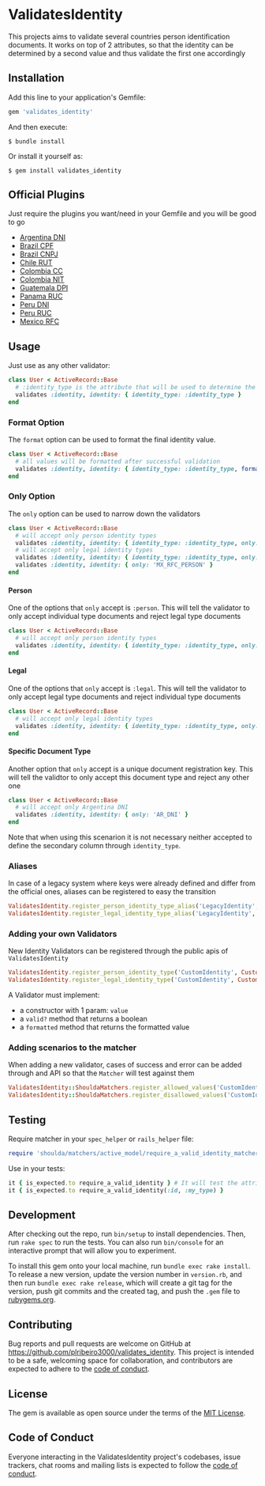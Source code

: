# ValidatesIdentity

This projects aims to validate several countries person identification documents.
It works on top of 2 attributes, so that the identity can be determined by a second value and thus validate the first one accordingly

## Installation

Add this line to your application's Gemfile:

```ruby
gem 'validates_identity'
```

And then execute:

    $ bundle install

Or install it yourself as:

    $ gem install validates_identity

## Official Plugins

Just require the plugins you want/need in your Gemfile and you will be good to go

- [Argentina DNI](https://github.com/plribeiro3000/validates_identity-ar_dni)
- [Brazil CPF](https://github.com/plribeiro3000/validates_identity-br_cpf)
- [Brazil CNPJ](https://github.com/plribeiro3000/validates_identity-br_cnpj)
- [Chile RUT](https://github.com/plribeiro3000/validates_identity-cl_rut)
- [Colombia CC](https://github.com/plribeiro3000/validates_identity-co_cc)
- [Colombia NIT](https://github.com/JonatascNascimento/validates_identity-co_nit)
- [Guatemala DPI](https://github.com/plribeiro3000/validates_identity-gt_dpi)
- [Panama RUC](https://github.com/plribeiro3000/validates_identity-pa_ruc)
- [Peru DNI](https://github.com/plribeiro3000/validates_identity-pe_dni)
- [Peru RUC](https://github.com/plribeiro3000/validates_identity-pe_ruc)
- [Mexico RFC](https://github.com/plribeiro3000/validates_identity-mx_rfc)

## Usage

Just use as any other validator:

```ruby
class User < ActiveRecord::Base
  # :identity_type is the attribute that will be used to determine the identity type and is required
  validates :identity, identity: { identity_type: :identity_type }
end
```

### Format Option

The `format` option can be used to format the final identity value.

```ruby
class User < ActiveRecord::Base
  # all values will be formatted after successful validation
  validates :identity, identity: { identity_type: :identity_type, format: true }
end
```

### Only Option

The `only` option can be used to narrow down the validators

```ruby
class User < ActiveRecord::Base
  # will accept only person identity types
  validates :identity, identity: { identity_type: :identity_type, only: :person }
  # will accept only legal identity types
  validates :identity, identity: { identity_type: :identity_type, only: :legal }
  validates :identity, identity: { only: 'MX_RFC_PERSON' }
end
```

#### Person

One of the options that `only` accept is `:person`.
This will tell the validator to only accept individual type documents and reject legal type documents

```ruby
class User < ActiveRecord::Base
  # will accept only person identity types
  validates :identity, identity: { identity_type: :identity_type, only: :person }
end
```

#### Legal

One of the options that `only` accept is `:legal`.
This will tell the validator to only accept legal type documents and reject individual type documents

```ruby
class User < ActiveRecord::Base
  # will accept only legal identity types
  validates :identity, identity: { identity_type: :identity_type, only: :legal }
end
```

#### Specific Document Type

Another option that `only` accept is a unique document registration key.
This will tell the validtor to only accept this document type and reject any other one

```ruby
class User < ActiveRecord::Base
  # will accept only Argentina DNI
  validates :identity, identity: { only: 'AR_DNI' }
end
```

Note that when using this scenarion it is not necessary neither accepted to define the secondary column through `identity_type`.

### Aliases

In case of a legacy system where keys were already defined and differ from the official ones, aliases can be registered to easy the transition

```ruby
ValidatesIdentity.register_person_identity_type_alias('LegacyIdentity', 'CustomIdentity')
ValidatesIdentity.register_legal_identity_type_alias('LegacyIdentity', 'CustomIdentity')
```

### Adding your own Validators

New Identity Validators can be registered through the public apis of `ValidatesIdentity`

```ruby
ValidatesIdentity.register_person_identity_type('CustomIdentity', CustomIdentityValidator)
ValidatesIdentity.register_legal_identity_type('CustomIdentity', CustomIdentityValidator)
```

A Validator must implement:

- a constructor with 1 param: `value`
- a `valid?` method that returns a boolean
- a `formatted` method that returns the formatted value

### Adding scenarios to the matcher

When adding a new validator, cases of success and error can be added through and API so that the `Matcher` will test against them

```ruby
ValidatesIdentity::ShouldaMatchers.register_allowed_values('CustomIdentity', ['123456789', '123.456.789'])
ValidatesIdentity::ShouldaMatchers.register_disallowed_values('CustomIdentity', ['12345679', '12.456.789'])
```

## Testing

Require matcher in your `spec_helper` or `rails_helper` file:

```ruby
require 'shoulda/matchers/active_model/require_a_valid_identity_matcher'
```

Use in your tests:

```ruby
it { is_expected.to require_a_valid_identity } # It will test the attributes :identity and :identity_type by default
it { is_expected.to require_a_valid_identity(:id, :my_type) }
```

## Development

After checking out the repo, run `bin/setup` to install dependencies. Then, run `rake spec` to run the tests. You can also run `bin/console` for an interactive prompt that will allow you to experiment.

To install this gem onto your local machine, run `bundle exec rake install`. To release a new version, update the version number in `version.rb`, and then run `bundle exec rake release`, which will create a git tag for the version, push git commits and the created tag, and push the `.gem` file to [rubygems.org](https://rubygems.org).

## Contributing

Bug reports and pull requests are welcome on GitHub at https://github.com/plribeiro3000/validates_identity. This project is intended to be a safe, welcoming space for collaboration, and contributors are expected to adhere to the [code of conduct](https://github.com/plribeiro3000/validates_identity/blob/master/CODE_OF_CONDUCT.md).

## License

The gem is available as open source under the terms of the [MIT License](https://opensource.org/licenses/MIT).

## Code of Conduct

Everyone interacting in the ValidatesIdentity project's codebases, issue trackers, chat rooms and mailing lists is expected to follow the [code of conduct](https://github.com/plribeiro3000/validates_identity/blob/master/CODE_OF_CONDUCT.md).
